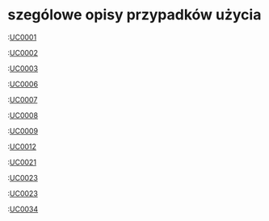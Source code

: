 # szególowe opisy przypadków użycia 
:[UC0001](UC0001.md)
<div style="page-break-before: always;"></div>

:[UC0002](UC0002.md)
<div style="page-break-before: always;"></div>

:[UC0003](UC0003.md)
<div style="page-break-before: always;"></div>

:[UC0006](UC0006.md)
<div style="page-break-before: always;"></div>

:[UC0007](UC0007.md)
<div style="page-break-before: always;"></div>

:[UC0008](UC0008.md)
<div style="page-break-before: always;"></div>

:[UC0009](UC0009.md)
<div style="page-break-before: always;"></div>

:[UC0012](UC0012.md)
<div style="page-break-before: always;"></div>

:[UC0021](UC0021.md)
<div style="page-break-before: always;"></div>

:[UC0023](UC0023.md)
<div style="page-break-before: always;"></div>

:[UC0023](UC0024.md)
<div style="page-break-before: always;"></div>

:[UC0034](UC0034.md)
